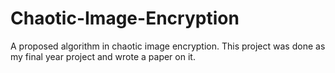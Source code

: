 # Chaotic-Image-Encryption
A proposed algorithm in chaotic image encryption. This project was done as my final year project and wrote a paper on it.
